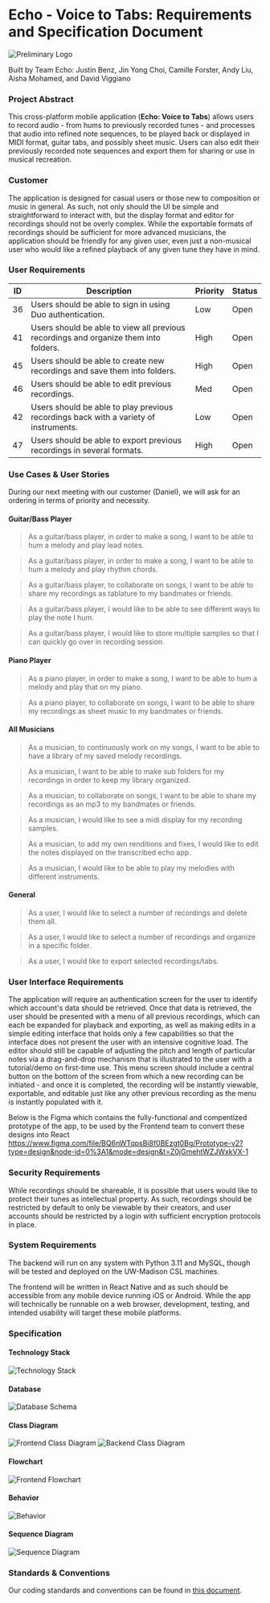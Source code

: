 # Echo - Voice to Tabs: Requirements and Specification Document

![Preliminary Logo](/assets/icon.png)

Built by Team Echo: Justin Benz, Jin Yong Choi, Camille Forster, Andy Liu, Aisha Mohamed, and David Viggiano

### Project Abstract

This cross-platform mobile application (**Echo: Voice to Tabs**) allows users to record audio - from hums to previously recorded tunes - and processes that audio into refined note sequences, to be played back or displayed in MIDI format, guitar tabs, and possibly sheet music. Users can also edit their previously recorded note sequences and export them for sharing or use in musical recreation.

### Customer

<!--A brief description of the customer for this software, both in general (the population who might eventually use such a system) and specifically for this document (the customer(s) who informed this document). Every project will have a customer from the CS506 instructional staff. Requirements should not be derived simply from discussion among team members. Ideally your customer should not only talk to you about requirements but also be excited later in the semester to use the system.-->

The application is designed for casual users or those new to composition or music in general. As such, not only should the UI be simple and straightforward to interact with, but the display format and editor for recordings should not be overly complex. While the exportable formats of recordings should be sufficient for more advanced musicians, the application should be friendly for any given user, even just a non-musical user who would like a refined playback of any given tune they have in mind.

### User Requirements

<!--This section lists the behavior that the users see. This information needs to be presented in a logical, organized fashion. It is most helpful if this section is organized in outline form: a bullet list of major topics (e.g., one for each kind of user, or each major piece of system functionality) each with some number of subtopics.-->

| ID   | Description                                                                         | Priority | Status |
| ---- | ----------------------------------------------------------------------------------- | -------- | ------ |
| 36  | Users should be able to sign in using Duo authentication.                            | Low      | Open   |
| 41  | Users should be able to view all previous recordings and organize them into folders. | High     | Open   |
| 45  | Users should be able to create new recordings and save them into folders.            | High     | Open   |
| 46  | Users should be able to edit previous recordings.                                    | Med      | Open   |
| 42  | Users should be able to play previous recordings back with a variety of instruments. | Low      | Open   |
| 47  | Users should be able to export previous recordings in several formats.               | High     | Open   |

### Use Cases & User Stories

<!--Use cases and user stories that support the user requirements in the previous section. The use cases should be based off user stories. Every major scenario should be represented by a use case, and every use case should say something not already illustrated by the other use cases. Diagrams (such as sequence charts) are encouraged. Ask the customer what are the most important use cases to implement by the deadline. You can have a total ordering, or mark use cases with “must have,” “useful,” or “optional.” For each use case you may list one or more concrete acceptance tests (concrete scenarios that the customer will try to see if the use case is implemented).-->

During our next meeting with our customer (Daniel), we will ask for an ordering in terms of priority and necessity.

#### Guitar/Bass Player

> As a guitar/bass player, in order to make a song, I want to be able to hum a melody and play lead notes.

> As a guitar/bass player, in order to make a song, I want to be able to hum a melody and play rhythm chords.

> As a guitar/bass player, to collaborate on songs, I want to be able to share my recordings as tablature to my bandmates or friends.

> As a guitar/bass player, I would like to be able to see different ways to play the note I hum.

> As a guitar/bass player, I would like to store multiple samples so that I can quickly go over in recording session.

#### Piano Player

> As a piano player, in order to make a song, I want to be able to hum a melody and play that on my piano.

> As a piano player, to collaborate on songs, I want to be able to share my recordings as sheet music to my bandmates or friends.

#### All Musicians

> As a musician, to continuously work on my songs, I want to be able to have a library of my saved melody recordings.

> As a musician, I want to be able to make sub folders for my recordings in order to keep my library organized.

> As a musician, to collaborate on songs, I want to be able to share my recordings as an mp3 to my bandmates or friends.

> As a musician, I would like to see a midi display for my recording samples.

> As a musician, to add my own renditions and fixes, I would like to edit the notes displayed on the transcribed echo app.

> As a musician, I would like to be able to play my melodies with different instruments.

#### General

> As a user, I would like to select a number of recordings and delete them all.

> As a user, I would like to select a number of recordings and organize in a specific folder.

> As a user, I would like to export selected recordings/tabs.

### User Interface Requirements

<!--Describes any customer user interface requirements including graphical user interface requirements as well as data exchange format requirements. This also should include necessary reporting and other forms of human readable input and output. This should focus on how the feature or product and user interact to create the desired workflow. Describing your intended interface as “easy” or “intuitive” will get you nowhere unless it is accompanied by details.-->

<!--NOTE: Please include illustrations or screenshots of what your user interface would look like -- even if they’re rough -- and interleave it with your description.-->

The application will require an authentication screen for the user to identify which account's data should be retrieved. Once that data is retrieved, the user should be presented with a menu of all previous recordings, which can each be expanded for playback and exporting, as well as making edits in a simple editing interface that holds only a few capabilities so that the interface does not present the user with an intensive cognitive load. The editor should still be capable of adjusting the pitch and length of particular notes via a drag-and-drop mechanism that is illustrated to the user with a tutorial/demo on first-time use. This menu screen should include a central button on the bottom of the screen from which a new recording can be initiated - and once it is completed, the recording will be instantly viewable, exportable, and editable just like any other previous recording as the menu is instantly populated with it.

Below is the Figma which contains the fully-functional and compentized prototype of the app, to be used by the Frontend team to convert these designs into React
https://www.figma.com/file/BQ6nWTqpsBi8f0BEzgt0Bg/Prototype-v2?type=design&node-id=0%3A1&mode=design&t=Z0jGmehtWZJWxkVX-1 

### Security Requirements

<!--Discuss what security requirements are necessary and why. Are there privacy or confidentiality issues? Is your system vulnerable to denial-of-service attacks?-->

While recordings should be shareable, it is possible that users would like to protect their tunes as intellectual property. As such, recordings should be restricted by default to only be viewable by their creators, and user accounts should be restricted by a login with sufficient encryption protocols in place.

### System Requirements

<!--List here all of the external entities, other than users, on which your system will depend. For example, if your system inter-operates with sendmail, or if you will depend on Apache for the web server, or if you must target both Unix and Windows, list those requirements here. List also memory requirements, performance/speed requirements, data capacity requirements, if applicable.-->

The backend will run on any system with Python 3.11 and MySQL, though will be tested and deployed on the UW-Madison CSL machines.

The frontend will be written in React Native and as such should be accessible from any mobile device running iOS or Android. While the app will technically be runnable on a web browser, development, testing, and intended usability will target these mobile platforms.

### Specification

<!--A detailed specification of the system. UML, or other diagrams, such as finite automata, or other appropriate specification formalisms, are encouraged over natural language.-->

<!--TODO: convert diagrams from pictures to MD for easy editing-->

#### Technology Stack

![Technology Stack](diagrams/stack.png)


#### Database

![Database Schema](diagrams/schema.png)

#### Class Diagram

![Frontend Class Diagram](diagrams/frontend-class-diagram.png)
![Backend Class Diagram](diagrams/backend-class-diagram.png)

#### Flowchart

![Frontend Flowchart](diagrams/frontend-flowchart.png)

#### Behavior

![Behavior](diagrams/behavior.png)

#### Sequence Diagram

![Sequence Diagram](diagrams/sequence.png)

### Standards & Conventions

Our coding standards and conventions can be found in [this document](coding_standards.md).
